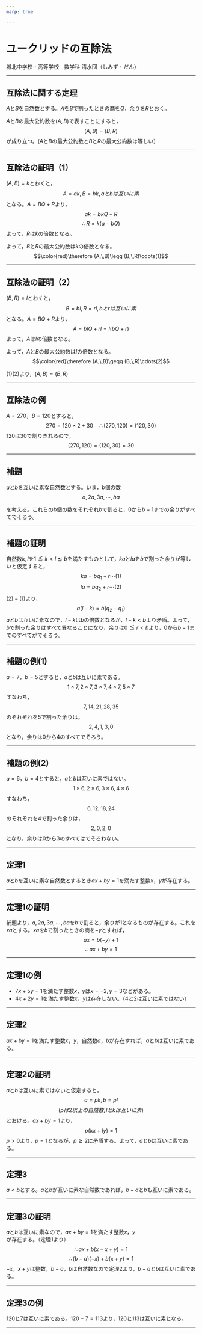 ```yaml
---
marp: true

---
```

# ユークリッドの互除法

城北中学校・高等学校　数学科
清水団（しみず・だん）

---
## 互除法に関する定理
$A$と$B$を自然数とする。$A$を$B$で割ったときの商を$Q$，余りを$R$とおく。

$A$と$B$の最大公約数を$(A,\,B)$で表すことにすると，
$$(A,\,B)=(B,\,R)$$
が成り立つ。($A$と$B$の最大公約数と$B$と$R$の最大公約数は等しい）

---
## 互除法の証明（1）
 $(A,\,B)=k$とおくと，
$$A=ak,\,B=bk,\,aとbは互いに素$$
となる。$A=BQ+R$より，
$$ak=bkQ+R$$
$$\therefore R=k(a-bQ)$$
よって，$R$は$k$の倍数となる。

よって，$B$と$R$の最大公約数は$k$の倍数となる。
$$\color{red}\therefore (A,\,B)\leqq (B,\,R)\cdots(1)$$

---
## 互除法の証明（2）

$(B,\,R)=l$とおくと，
$$B=bl,\,R=rl,\,bとrは互いに素$$
となる。$A=BQ+R$より，
$$A=blQ+rl=l(bQ+r)$$
よって，$A$は$l$の倍数となる。

よって，$A$と$B$の最大公約数は$l$の倍数となる。
$$\color{red}\therefore (A,\,B)\geqq (B,\,R)\cdots(2)$$


 (1)(2)より，$(A,\,B)=(B,\,R)$

---
## 互除法の例
$A=270$，$B=120$とすると，
$$270=120\times 2+30\quad \therefore (270,\,120)=(120,\,30)$$
$120$は$30$で割りきれるので，
$$(270,\,120)=(120,\,30)=30$$

---

## 補題
$a$と$b$を互いに素な自然数とする。いま，$b$個の数
$$a,\,2a,\,3a,\,\cdots,\,ba$$

を考える。これらの$b$個の数をそれぞれ$b$で割ると，$0$から$b-1$までの余りがすべてでそろう。

---
## 補題の証明

自然数$k,\,l$を$1\leqq k<l\leqq b$を満たすものとして，$ka$と$la$を$b$で割った余りが等しいと仮定すると，
$$ka=bq_1+r\cdots(1)$$
$$la=bq_2+r\cdots(2)$$
$(2)-(1)$より，
$$a(l-k)=b(q_2-q_1)$$
$a$と$b$は互いに素なので，$l-k$は$b$の倍数となるが，$l-k<b$より矛盾。よって，$b$で割った余りはすべて異なることになり，余りは$0\leqq r<b$より，$0$から$b-1$までのすべてがでそろう。

---
## 補題の例(1)

$a=7$，$b=5$とすると，$a$と$b$は互いに素である。
$$1\times 7,\,2\times 7,\,3\times 7,\,4\times 7,\,5\times 7$$
すなわち，
$$7,\,14,\,21,\,28,\,35$$
のそれぞれを$5$で割った余りは，
$$2,\,4,\,1,\,3,\,0$$
となり，余りは$0$から$4$のすべてでそろう。

---
## 補題の例(2)

$a=6$，$b=4$とすると，$a$と$b$は互いに素ではない。
$$1\times 6,\,2\times 6,\,3\times 6,\,4\times 6$$
すなわち，
$$6,\,12,\,18,\,24$$
のそれぞれを$4$で割った余りは，
$$2,\,0,\,2,\,0$$
となり，余りは$0$から$3$のすべてはでそろわない。

---

## 定理1
$a$と$b$を互いに素な自然数とするとき$ax+by=1$を満たす整数$x$，$y$が存在する。

---
## 定理1の証明

補題より，$a,\,2a,\,3a,\,\cdots,\,ba$を$b$で割ると，余りが$1$となるものが存在する。これを$xa$とする。$xa$を$b$で割ったときの商を$-y$とすれば，
$$ax=b(-y)+1$$
$$\therefore ax+by=1$$

---
## 定理1の例

- $7x+5y=1$を満たす整数$x$，$y$は$x=-2,\,y=3$などがある。
- $4x+2y=1$を満たす整数$x$，$y$は存在しない。（$4$と$2$は互いに素ではない）

---


## 定理2

$ax+by=1$を満たす整数$x$，$y$，自然数$a$，$b$が存在すれば，$a$と$b$は互いに素である。

---
## 定理2の証明

$a$と$b$は互いに素ではないと仮定すると，
$$a=pk,\,b=pl$$
$$(pは2以上の自然数,\,lとkは互いに素)$$
とおける。$ax+by=1$より，
$$p(kx+ly)=1$$
$p>0$より，$p=1$となるが，$p\geqq2$に矛盾する。よって，$a$と$b$は互いに素である。


---

## 定理3

$a<b$とする。$a$と$b$が互いに素な自然数であれば，$b-a$と$b$も互いに素である。


---
## 定理3の証明

$a$と$b$は互いに素なので，$ax+by=1$を満たす整数$x$，$y$が存在する。（定理1より）
$$\therefore ax+b(x-x+y)=1$$
$$\therefore (b-a)(-x)+b(x+y)=1$$
$-x$，$x+y$は整数，$b-a$，$b$は自然数なので定理2より，$b-a$と$b$は互いに素である。


---
## 定理3の例


$120$と$7$は互いに素である。$120-7=113$より，$120$と$113$は互いに素となる。

---
